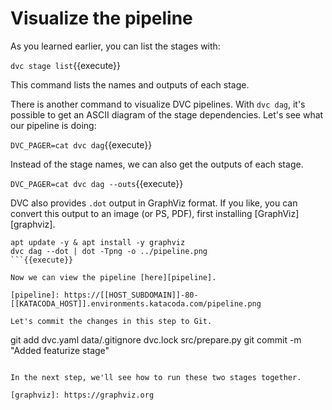 # Visualize the pipeline

As you learned earlier, you can list the stages with:

`dvc stage list`{{execute}}

This command lists the names and outputs of each stage.

There is another command to visualize DVC pipelines. With `dvc dag`, it's
possible to get an ASCII diagram of the stage dependencies. Let's see what
our pipeline is doing:

`DVC_PAGER=cat dvc dag`{{execute}}

Instead of the stage names, we can also get the outputs of each stage.

`DVC_PAGER=cat dvc dag --outs`{{execute}}

DVC also provides `.dot` output in GraphViz format. If you like, you can
convert this output to an image (or PS, PDF), first installing
[GraphViz][graphviz].

```
apt update -y & apt install -y graphviz
dvc dag --dot | dot -Tpng -o ../pipeline.png 
```{{execute}}

Now we can view the pipeline [here][pipeline].

[pipeline]: https://[[HOST_SUBDOMAIN]]-80-[[KATACODA_HOST]].environments.katacoda.com/pipeline.png

Let's commit the changes in this step to Git.

```
git add dvc.yaml data/.gitignore dvc.lock src/prepare.py
git commit -m "Added featurize stage"
```{{execute}}

In the next step, we'll see how to run these two stages together.

[graphviz]: https://graphviz.org
